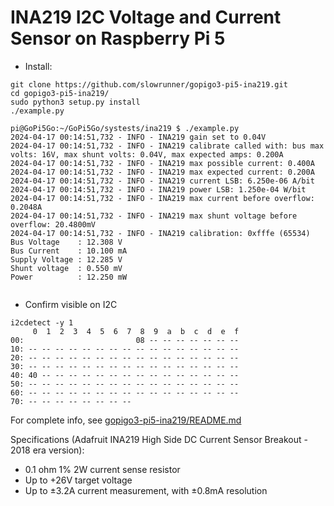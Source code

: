 # INA219 I2C Voltage and Current Sensor on Raspberry Pi 5

* Install:

```
git clone https://github.com/slowrunner/gopigo3-pi5-ina219.git
cd gopigo3-pi5-ina219/
sudo python3 setup.py install
./example.py 

pi@GoPi5Go:~/GoPi5Go/systests/ina219 $ ./example.py 
2024-04-17 00:14:51,732 - INFO - INA219 gain set to 0.04V
2024-04-17 00:14:51,732 - INFO - INA219 calibrate called with: bus max volts: 16V, max shunt volts: 0.04V, max expected amps: 0.200A
2024-04-17 00:14:51,732 - INFO - INA219 max possible current: 0.400A
2024-04-17 00:14:51,732 - INFO - INA219 max expected current: 0.200A
2024-04-17 00:14:51,732 - INFO - INA219 current LSB: 6.250e-06 A/bit
2024-04-17 00:14:51,732 - INFO - INA219 power LSB: 1.250e-04 W/bit
2024-04-17 00:14:51,732 - INFO - INA219 max current before overflow: 0.2048A
2024-04-17 00:14:51,732 - INFO - INA219 max shunt voltage before overflow: 20.4800mV
2024-04-17 00:14:51,732 - INFO - INA219 calibration: 0xfffe (65534)
Bus Voltage    : 12.308 V
Bus Current    : 10.100 mA
Supply Voltage : 12.285 V
Shunt voltage  : 0.550 mV
Power          : 12.250 mW


```

* Confirm visible on I2C
```
i2cdetect -y 1
     0  1  2  3  4  5  6  7  8  9  a  b  c  d  e  f
00:                         08 -- -- -- -- -- -- -- 
10: -- -- -- -- -- -- -- -- -- -- -- -- -- -- -- -- 
20: -- -- -- -- -- -- -- -- -- -- -- -- -- -- -- -- 
30: -- -- -- -- -- -- -- -- -- -- -- -- -- -- -- -- 
40: 40 -- -- -- -- -- -- -- -- -- -- -- -- -- -- -- 
50: -- -- -- -- -- -- -- -- -- -- -- -- -- -- -- -- 
60: -- -- -- -- -- -- -- -- -- -- -- -- -- -- -- -- 
70: -- -- -- -- -- -- -- --                         
``` 

For complete info, see [gopigo3-pi5-ina219/README.md](https://github.com/slowrunner/gopigo3-pi5-ina219/blob/main/README.md)

Specifications (Adafruit INA219 High Side DC Current Sensor Breakout - 2018 era version):
* 0.1 ohm 1% 2W current sense resistor
* Up to +26V target voltage
* Up to ±3.2A current measurement, with ±0.8mA resolution
